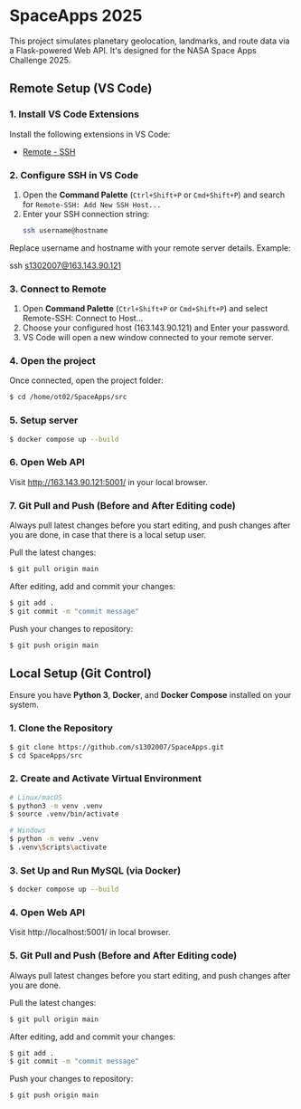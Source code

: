 # SpaceApps 2025 
This project simulates planetary geolocation, landmarks, and route data via a Flask-powered Web API. It's designed for the NASA Space Apps Challenge 2025.

## Remote Setup (VS Code)

### 1. Install VS Code Extensions
Install the following extensions in VS Code:
- [Remote - SSH](https://marketplace.visualstudio.com/items?itemName=ms-vscode-remote.remote-ssh)

### 2. Configure SSH in VS Code
1. Open the **Command Palette** (`Ctrl+Shift+P` or `Cmd+Shift+P`) and search for `Remote-SSH: Add New SSH Host...`
2. Enter your SSH connection string:
   ```bash
   ssh username@hostname

Replace username and hostname with your remote server details. Example:

ssh s1302007@163.143.90.121

### 3. Connect to Remote
1. Open **Command Palette** (`Ctrl+Shift+P` or `Cmd+Shift+P`) and select Remote-SSH: Connect to Host...
2. Choose your configured host (163.143.90.121) and Enter your password.
3. VS Code will open a new window connected to your remote server.

### 4. Open the project
Once connected, open the project folder:
```bash
$ cd /home/ot02/SpaceApps/src
```

### 5. Setup server
```bash
$ docker compose up --build
```

### 6. Open Web API
Visit http://163.143.90.121:5001/ in your local browser.

### 7. Git Pull and Push (Before and After Editing code)
Always pull latest changes before you start editing, and push changes after you are done, in case that there is a local setup user.

Pull the latest changes:
```bash
$ git pull origin main
```
After editing, add and commit your changes:
```bash
$ git add .
$ git commit -m "commit message"
```
Push your changes to repository:
```bash
$ git push origin main
```

## Local Setup (Git Control)

Ensure you have **Python 3**, **Docker**, and **Docker Compose** installed on your system.

### 1. Clone the Repository

```bash
$ git clone https://github.com/s1302007/SpaceApps.git
$ cd SpaceApps/src
```
### 2. Create and Activate Virtual Environment 
```bash
# Linux/macOS
$ python3 -m venv .venv
$ source .venv/bin/activate
```
```bash
# Windows 
$ python -m venv .venv
$ .venv\Scripts\activate
```
### 3. Set Up and Run MySQL (via Docker)
```bash
$ docker compose up --build
```

### 4. Open Web API 
Visit http://localhost:5001/ in local browser.

### 5. Git Pull and Push (Before and After Editing code)
Always pull latest changes before you start editing, and push changes after you are done.

Pull the latest changes:
```bash
$ git pull origin main
```
After editing, add and commit your changes:
```bash
$ git add .
$ git commit -m "commit message"
```
Push your changes to repository:
```bash
$ git push origin main
```